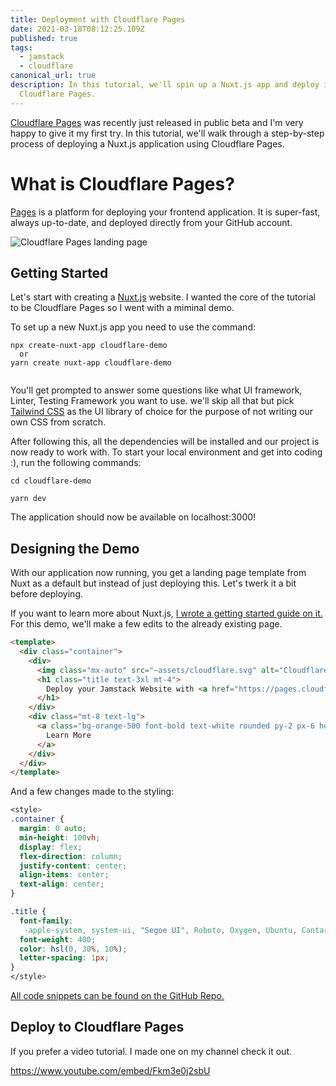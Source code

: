 ```yaml
---
title: Deployment with Cloudflare Pages
date: 2021-03-18T08:12:25.109Z
published: true
tags:
  - jamstack
  - cloudflare
canonical_url: true
description: In this tutorial, we'll spin up a Nuxt.js app and deploy it to
  Cloudflare Pages.
---
```

[Cloudflare Pages](https://pages.cloudflare.com/) was recently just released in public beta and I'm very happy to give it my first try. In this tutorial, we'll walk through a step-by-step process of deploying a Nuxt.js application using Cloudflare Pages.

# What is Cloudflare Pages?

[Pages](https://pages.cloudflare.com/) is a platform for deploying your frontend application. It is super-fast, always up-to-date, and deployed directly from your GitHub account.

![Cloudflare Pages landing page](/images/uploads/screenshot-2021-03-18-at-09.31.42.png)

## Getting Started

Let's start with creating a [Nuxt.js](https://nuxtjs.org/) website. I wanted the core of the tutorial to be Cloudflare Pages so I went with a miminal demo.

To set up a new Nuxt.js app you need to use the command:

```
npx create-nuxt-app cloudflare-demo
  or
yarn create nuxt-app cloudflare-demo


```

You'll get prompted to answer some questions like what UI framework, Linter, Testing Framework you want to use. we'll skip all that but pick [Tailwind CSS](https://tailwindcss.com/) as the UI library of choice for the purpose of not writing our own CSS from scratch.

After following this, all the dependencies will be installed and our project is now ready to work with. To start your local environment and get into coding :), run the following commands:

```
cd cloudflare-demo

yarn dev
```

The application should now be available on localhost:3000!

## Designing the Demo

With our application now running, you get a landing page template from Nuxt as a default but instead of just deploying this. Let's twerk it a bit before deploying.

If you want to learn more about Nuxt.js, [I wrote a getting started guide on it.](https://www.giftegwuenu.com/getting-started-with-nuxt-js/) For this demo, we'll make a few edits to the already existing page.

```html
<template>
  <div class="container">
    <div>
      <img class="mx-auto" src="~assets/cloudflare.svg" alt="Cloudflare Pages" width="350">
      <h1 class="title text-3xl mt-4">
        Deploy your Jamstack Website with <a href="https://pages.cloudflare.com/"> Cloudflare Pages.</a>
      </h1>
    </div>
    <div class="mt-8 text-lg">
      <a class="bg-orange-500 font-bold text-white rounded py-2 px-6 hover:bg-orange-600" href="https://pages.cloudflare.com/">
        Learn More
      </a>
    </div>
  </div>
</template>
```

And a few changes made to the styling:

```css
<style>
.container {
  margin: 0 auto;
  min-height: 100vh;
  display: flex;
  flex-direction: column;
  justify-content: center;
  align-items: center;
  text-align: center;
}

.title {
  font-family:
   -apple-system, system-ui, "Segoe UI", Roboto, Oxygen, Ubuntu, Cantarell, "Fira Sans", "Droid Sans", "Helvetica Neue", sans-serif;
  font-weight: 400;
  color: hsl(0, 30%, 10%);
  letter-spacing: 1px;
}
</style>
```

[All code snippets can be found on the GitHub Repo.](https://github.com/lauragift21/cloudflare-demo)

## [](https://github.com/lauragift21/cloudflare-demo)Deploy to Cloudflare Pages

If you prefer a video tutorial. I made one on my channel check it out.

https://www.youtube.com/embed/Fkm3e0j2sbU